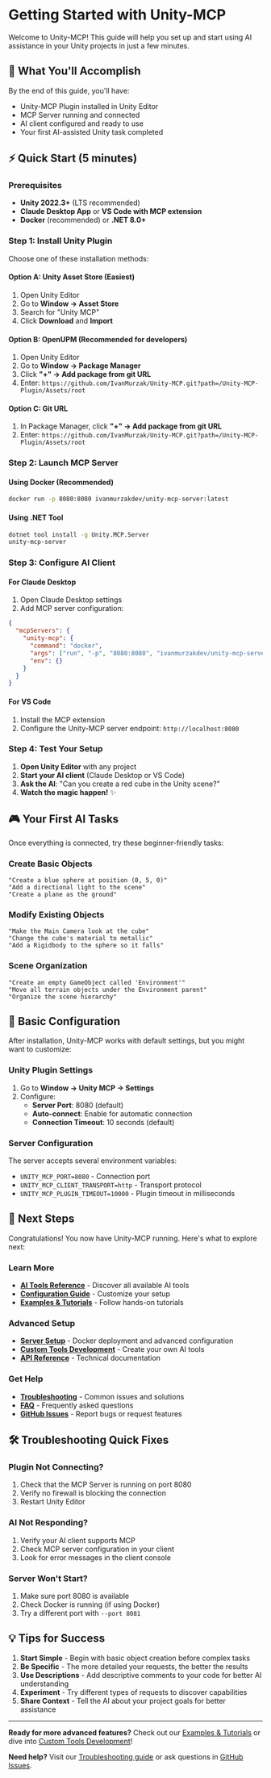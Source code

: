 # Getting Started with Unity-MCP

Welcome to Unity-MCP! This guide will help you set up and start using AI assistance in your Unity projects in just a few minutes.

## 🎯 What You'll Accomplish

By the end of this guide, you'll have:
- Unity-MCP Plugin installed in Unity Editor
- MCP Server running and connected
- AI client configured and ready to use
- Your first AI-assisted Unity task completed

## ⚡ Quick Start (5 minutes)

### Prerequisites

- **Unity 2022.3+** (LTS recommended)
- **Claude Desktop App** or **VS Code with MCP extension**
- **Docker** (recommended) or **.NET 8.0+**

### Step 1: Install Unity Plugin

Choose one of these installation methods:

#### Option A: Unity Asset Store (Easiest)
1. Open Unity Editor
2. Go to **Window → Asset Store**
3. Search for "Unity MCP"
4. Click **Download** and **Import**

#### Option B: OpenUPM (Recommended for developers)
1. Open Unity Editor
2. Go to **Window → Package Manager**
3. Click **"+" → Add package from git URL**
4. Enter: `https://github.com/IvanMurzak/Unity-MCP.git?path=/Unity-MCP-Plugin/Assets/root`

#### Option C: Git URL
1. In Package Manager, click **"+" → Add package from git URL**
2. Enter: `https://github.com/IvanMurzak/Unity-MCP.git?path=/Unity-MCP-Plugin/Assets/root`

### Step 2: Launch MCP Server

#### Using Docker (Recommended)
```bash
docker run -p 8080:8080 ivanmurzakdev/unity-mcp-server:latest
```

#### Using .NET Tool
```bash
dotnet tool install -g Unity.MCP.Server
unity-mcp-server
```

### Step 3: Configure AI Client

#### For Claude Desktop
1. Open Claude Desktop settings
2. Add MCP server configuration:
```json
{
  "mcpServers": {
    "unity-mcp": {
      "command": "docker",
      "args": ["run", "-p", "8080:8080", "ivanmurzakdev/unity-mcp-server:latest"],
      "env": {}
    }
  }
}
```

#### For VS Code
1. Install the MCP extension
2. Configure the Unity-MCP server endpoint: `http://localhost:8080`

### Step 4: Test Your Setup

1. **Open Unity Editor** with any project
2. **Start your AI client** (Claude Desktop or VS Code)
3. **Ask the AI**: "Can you create a red cube in the Unity scene?"
4. **Watch the magic happen!** ✨

## 🎮 Your First AI Tasks

Once everything is connected, try these beginner-friendly tasks:

### Create Basic Objects
```
"Create a blue sphere at position (0, 5, 0)"
"Add a directional light to the scene"
"Create a plane as the ground"
```

### Modify Existing Objects
```
"Make the Main Camera look at the cube"
"Change the cube's material to metallic"
"Add a Rigidbody to the sphere so it falls"
```

### Scene Organization
```
"Create an empty GameObject called 'Environment'"
"Move all terrain objects under the Environment parent"
"Organize the scene hierarchy"
```

## 🔧 Basic Configuration

After installation, Unity-MCP works with default settings, but you might want to customize:

### Unity Plugin Settings
1. Go to **Window → Unity MCP → Settings**
2. Configure:
   - **Server Port**: 8080 (default)
   - **Auto-connect**: Enable for automatic connection
   - **Connection Timeout**: 10 seconds (default)

### Server Configuration
The server accepts several environment variables:
- `UNITY_MCP_PORT=8080` - Connection port
- `UNITY_MCP_CLIENT_TRANSPORT=http` - Transport protocol
- `UNITY_MCP_PLUGIN_TIMEOUT=10000` - Plugin timeout in milliseconds

## 🚀 Next Steps

Congratulations! You now have Unity-MCP running. Here's what to explore next:

### Learn More
- [**AI Tools Reference**](AI-Tools-Reference) - Discover all available AI tools
- [**Configuration Guide**](Configuration) - Customize your setup
- [**Examples & Tutorials**](Examples-and-Tutorials) - Follow hands-on tutorials

### Advanced Setup
- [**Server Setup**](Server-Setup) - Docker deployment and advanced configuration
- [**Custom Tools Development**](Custom-Tools-Development) - Create your own AI tools
- [**API Reference**](API-Reference) - Technical documentation

### Get Help
- [**Troubleshooting**](Troubleshooting) - Common issues and solutions
- [**FAQ**](FAQ) - Frequently asked questions
- [**GitHub Issues**](https://github.com/IvanMurzak/Unity-MCP/issues) - Report bugs or request features

## 🛠️ Troubleshooting Quick Fixes

### Plugin Not Connecting?
1. Check that the MCP Server is running on port 8080
2. Verify no firewall is blocking the connection
3. Restart Unity Editor

### AI Not Responding?
1. Verify your AI client supports MCP
2. Check MCP server configuration in your client
3. Look for error messages in the client console

### Server Won't Start?
1. Make sure port 8080 is available
2. Check Docker is running (if using Docker)
3. Try a different port with `--port 8081`

## 💡 Tips for Success

1. **Start Simple** - Begin with basic object creation before complex tasks
2. **Be Specific** - The more detailed your requests, the better the results
3. **Use Descriptions** - Add descriptive comments to your code for better AI understanding
4. **Experiment** - Try different types of requests to discover capabilities
5. **Share Context** - Tell the AI about your project goals for better assistance

---

**Ready for more advanced features?** Check out our [Examples & Tutorials](Examples-and-Tutorials) or dive into [Custom Tools Development](Custom-Tools-Development)!

**Need help?** Visit our [Troubleshooting guide](Troubleshooting) or ask questions in [GitHub Issues](https://github.com/IvanMurzak/Unity-MCP/issues).
